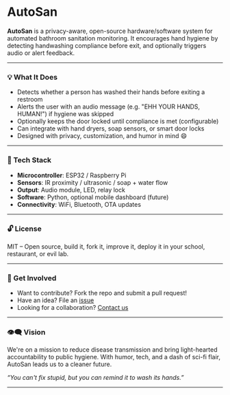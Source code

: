 # AutoSan

**AutoSan** is a privacy-aware, open-source hardware/software system for automated bathroom sanitation monitoring. It encourages hand hygiene by detecting handwashing compliance before exit, and optionally triggers audio or alert feedback.

---

### 💡 What It Does

- Detects whether a person has washed their hands before exiting a restroom
- Alerts the user with an audio message (e.g. "EHH YOUR HANDS, HUMAN!") if hygiene was skipped
- Optionally keeps the door locked until compliance is met (configurable)
- Can integrate with hand dryers, soap sensors, or smart door locks
- Designed with privacy, customization, and humor in mind 😄

---

### 🧰 Tech Stack

- **Microcontroller**: ESP32 / Raspberry Pi
- **Sensors**: IR proximity / ultrasonic / soap + water flow
- **Output**: Audio module, LED, relay lock
- **Software**: Python, optional mobile dashboard (future)
- **Connectivity**: WiFi, Bluetooth, OTA updates

---

### 🔓 License

MIT – Open source, build it, fork it, improve it, deploy it in your school, restaurant, or evil lab.

---

### 🚀 Get Involved

- Want to contribute? Fork the repo and submit a pull request!
- Have an idea? File an [issue](https://github.com/Teleraider/AutoSan/issues)
- Looking for a collaboration? [Contact us](mailto:michaeltorell@gmail.com)

---

### 👁️‍🗨️ Vision

We're on a mission to reduce disease transmission and bring light-hearted accountability to public hygiene. With humor, tech, and a dash of sci-fi flair, AutoSan leads us to a cleaner future.

*“You can't fix stupid, but you can remind it to wash its hands.”*

---


